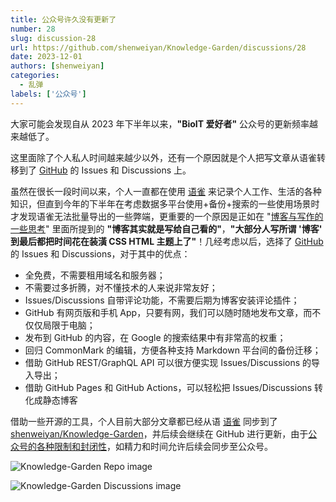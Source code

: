 ```yaml
---
title: 公众号许久没有更新了
number: 28
slug: discussion-28
url: https://github.com/shenweiyan/Knowledge-Garden/discussions/28
date: 2023-12-01
authors: [shenweiyan]
categories: 
  - 乱弹
labels: ['公众号']
---
```


大家可能会发现自从 2023 年下半年以来，**"BioIT 爱好者"** 公众号的更新频率越来越低了。

这里面除了个人私人时间越来越少以外，还有一个原因就是个人把写文章从语雀转移到了 [GitHub](https://github.com/shenweiyan/) 的 Issues 和 Discussions 上。

<!-- more -->

虽然在很长一段时间以来，个人一直都在使用 [语雀](https://www.yuque.com/shenweiyan) 来记录个人工作、生活的各种知识，但直到今年的下半年在考虑数据多平台使用+备份+搜索的一些使用场景时才发现语雀无法批量导出的一些弊端，更重要的一个原因是正如在 "[博客与写作的一些思考](https://github.com/shenweiyan/Knowledge-Garden/issues/34)" 里面所提到的 **"博客其实就是写给自己看的"**，**"大部分人写所谓 '博客' 到最后都把时间花在装潢 CSS HTML 主题上了"**！几经考虑以后，选择了 [GitHub](https://github.com/shenweiyan/) 的 Issues 和 Discussions，对于其中的优点：

- 全免费，不需要租用域名和服务器；
- 不需要过多折腾，对不懂技术的人来说非常友好；
- Issues/Discussions 自带评论功能，不需要后期为博客安装评论插件；
- GitHub 有网页版和手机 App，只要有网，我们可以随时随地发布文章，而不仅仅局限于电脑；
- 发布到 GitHub 的内容，在 Google 的搜索结果中有非常高的权重；
- 回归 CommonMark 的编辑，方便各种支持 Markdown 平台间的备份迁移；
- 借助 GitHub REST/GraphQL API 可以很方便实现 Issues/Discussions 的导入导出；
- 借助 GitHub Pages 和 GitHub Actions，可以轻松把 Issues/Discussions 转化成静态博客

借助一些开源的工具，个人目前大部分文章都已经从语 [语雀](https://www.yuque.com/shenweiyan) 同步到了 [shenweiyan/Knowledge-Garden](https://github.com/shenweiyan/Knowledge-Garden)，并后续会继续在 GitHub 进行更新，由于[公众号的各种限制和封闭性](https://www.yuque.com/shenweiyan/articles/qw325a)，如精力和时间允许后续会同步至公众号。

![Knowledge-Garden Repo image](https://slab-1251708715.cos.ap-guangzhou.myqcloud.com/KGarden/2023/github-knowledge-garden.png)

![Knowledge-Garden Discussions image](https://slab-1251708715.cos.ap-guangzhou.myqcloud.com/KGarden/2023/knowledge-garden-discussions.png)


<script src="https://giscus.app/client.js"
	data-repo="shenweiyan/Knowledge-Garden"
	data-repo-id="R_kgDOKgxWlg"
	data-mapping="number"
	data-term="28"
	data-reactions-enabled="1"
	data-emit-metadata="0"
	data-input-position="bottom"
	data-theme="light"
	data-lang="zh-CN"
	crossorigin="anonymous"
	async>
</script>
